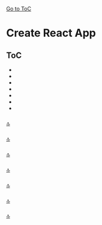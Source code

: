 [Go to ToC](../README.md)

# Create React App

## ToC
* [](#)
* [ ](#)
* [ ](#)
* [ ](#)
* [ ](#)
* [](#)
* [](#)

### 


[🔝](#toc)  
  

### 





[🔝](#toc)  
  
### 




  
[🔝](#toc)  

### 


  
[🔝](#toc)  

###


  
[🔝](#toc)  

### 



[🔝](#toc)    
  
  
### 


  
[🔝](#toc)  

  
  
  
